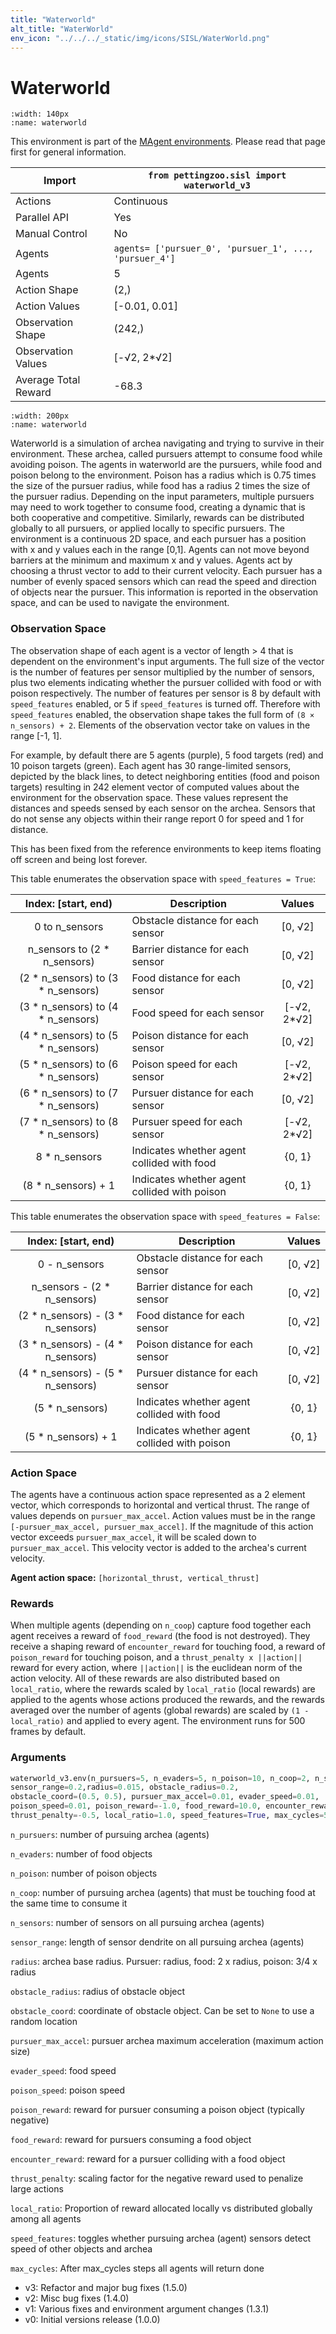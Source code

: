 ```yaml
---
title: "Waterworld"
alt_title: "WaterWorld"
env_icon: "../../../_static/img/icons/SISL/WaterWorld.png"
---
```


# Waterworld

```{figure} sisl_waterworld.gif 
:width: 140px
:name: waterworld
```

This environment is part of the <a href='..'>MAgent environments</a>. Please read that page first for general information.

| Import               | `from pettingzoo.sisl import waterworld_v3`            |
|----------------------|--------------------------------------------------------|
| Actions              | Continuous                                             |
| Parallel API         | Yes                                                    |
| Manual Control       | No                                                     |
| Agents               | `agents= ['pursuer_0', 'pursuer_1', ..., 'pursuer_4']` |
| Agents               | 5                                                      |
| Action Shape         | (2,)                                                   |
| Action Values        | [-0.01, 0.01]                                          |
| Observation Shape    | (242,)                                                 |
| Observation Values   | [-√2, 2*√2]                                            |
| Average Total Reward | -68.3                                                  |

```{figure} ../../_static/img/aec/sisl_waterworld_aec.svg
:width: 200px
:name: waterworld
```

Waterworld is a simulation of archea navigating and trying to survive in their environment. These archea, called pursuers attempt to consume food while avoiding poison. The agents in waterworld are the pursuers, while food and poison belong to the environment. Poison has a radius which is 0.75 times the size of the pursuer radius, while food has a radius 2 times the size of the pursuer radius. Depending on the input parameters, multiple pursuers may need to work together to consume food, creating a dynamic that is both cooperative and competitive. Similarly, rewards can be distributed globally to all pursuers, or applied locally to specific pursuers. The environment is a continuous 2D space, and each pursuer has a position with x and y values each in the range [0,1]. Agents can not move beyond barriers at the minimum and maximum x and y values. Agents act by choosing a thrust vector to add to their current velocity. Each pursuer has a number of evenly spaced sensors which can read the speed and direction of objects near the pursuer. This information is reported in the observation space, and can be used to navigate the environment.

### Observation Space

The observation shape of each agent is a vector of length > 4 that is dependent on the environment's input arguments. The full size of the vector is the number of features per sensor multiplied by the number of sensors, plus two elements indicating whether the pursuer collided with food or with poison respectively. The number of features per sensor is 8 by default with `speed_features` enabled, or 5 if `speed_features` is turned off. Therefore with `speed_features` enabled, the observation shape takes the full form of `(8 × n_sensors) + 2`. Elements of the observation vector take on values in the range [-1, 1].

For example, by default there are 5 agents (purple), 5 food targets (red) and 10 poison targets (green). Each agent has 30 range-limited sensors, depicted by the black lines, to detect neighboring entities (food and poison targets) resulting in 242 element vector of computed values about the environment for the observation space. These values represent the distances and speeds sensed by each sensor on the archea. Sensors that do not sense any objects within their range report 0 for speed and 1 for distance.

This has been fixed from the reference environments to keep items floating off screen and being lost forever.

This table enumerates the observation space with `speed_features = True`:

|        Index: [start, end)         | Description                                  |   Values    |
| :--------------------------------: | -------------------------------------------- | :---------: |
|           0 to n_sensors           | Obstacle distance for each sensor            |   [0, √2]   |
|    n_sensors to (2 * n_sensors)    | Barrier distance for each sensor             |   [0, √2]   |
| (2 * n_sensors) to (3 * n_sensors) | Food distance for each sensor                |   [0, √2]   |
| (3 * n_sensors) to (4 * n_sensors) | Food speed for each sensor                   | [-√2, 2*√2] |
| (4 * n_sensors) to (5 * n_sensors) | Poison distance for each sensor              |   [0, √2]   |
| (5 * n_sensors) to (6 * n_sensors) | Poison speed for each sensor                 | [-√2, 2*√2] |
| (6 * n_sensors) to (7 * n_sensors) | Pursuer distance for each sensor             |   [0, √2]   |
| (7 * n_sensors) to (8 * n_sensors) | Pursuer speed for each sensor                | [-√2, 2*√2] |
|           8 * n_sensors            | Indicates whether agent collided with food   |   {0, 1}    |
|        (8 * n_sensors) + 1         | Indicates whether agent collided with poison |   {0, 1}    |

This table enumerates the observation space with `speed_features = False`:

|        Index: [start, end)        | Description                                  | Values  |
| :-------------------------------: | -------------------------------------------- | :-----: |
|           0 - n_sensors           | Obstacle distance for each sensor            | [0, √2] |
|    n_sensors - (2 * n_sensors)    | Barrier distance for each sensor             | [0, √2] |
| (2 * n_sensors) - (3 * n_sensors) | Food distance for each sensor                | [0, √2] |
| (3 * n_sensors) - (4 * n_sensors) | Poison distance for each sensor              | [0, √2] |
| (4 * n_sensors) - (5 * n_sensors) | Pursuer distance for each sensor             | [0, √2] |
|          (5 * n_sensors)          | Indicates whether agent collided with food   | {0, 1}  |
|        (5 * n_sensors) + 1        | Indicates whether agent collided with poison | {0, 1}  |

### Action Space

The agents have a continuous action space represented as a 2 element vector, which corresponds to horizontal and vertical thrust. The range of values depends on `pursuer_max_accel`.  Action values must be in the range `[-pursuer_max_accel, pursuer_max_accel]`. If the magnitude of this action vector exceeds `pursuer_max_accel`, it will be scaled down to `pursuer_max_accel`. This velocity vector is added to the archea's current velocity.

**Agent action space:** `[horizontal_thrust, vertical_thrust]`

### Rewards

When multiple agents (depending on `n_coop`) capture food together each agent receives a reward of `food_reward` (the food is not destroyed). They receive a shaping reward of `encounter_reward` for touching food, a reward of `poison_reward` for touching poison, and a `thrust_penalty x ||action||` reward for every action, where `||action||` is the euclidean norm of the action velocity. All of these rewards are also distributed based on `local_ratio`, where the rewards scaled by `local_ratio` (local rewards) are applied to the agents whose actions produced the rewards, and the rewards averaged over the number of agents (global rewards) are scaled by `(1 - local_ratio)` and applied to every agent. The environment runs for 500 frames by default.

### Arguments

``` python
waterworld_v3.env(n_pursuers=5, n_evaders=5, n_poison=10, n_coop=2, n_sensors=20,
sensor_range=0.2,radius=0.015, obstacle_radius=0.2,
obstacle_coord=(0.5, 0.5), pursuer_max_accel=0.01, evader_speed=0.01,
poison_speed=0.01, poison_reward=-1.0, food_reward=10.0, encounter_reward=0.01,
thrust_penalty=-0.5, local_ratio=1.0, speed_features=True, max_cycles=500)
```

`n_pursuers`: number of pursuing archea (agents)

`n_evaders`: number of food objects

`n_poison`: number of poison objects

`n_coop`: number of pursuing archea (agents) that must be touching food at the same time to consume it

`n_sensors`: number of sensors on all pursuing archea (agents)

`sensor_range`: length of sensor dendrite on all pursuing archea (agents)

`radius`: archea base radius. Pursuer: radius, food: 2 x radius, poison: 3/4 x radius

`obstacle_radius`: radius of obstacle object

`obstacle_coord`: coordinate of obstacle object. Can be set to `None` to use a random location

`pursuer_max_accel`: pursuer archea maximum acceleration (maximum action size)

`evader_speed`: food speed

`poison_speed`: poison speed

`poison_reward`: reward for pursuer consuming a poison object (typically negative)

`food_reward`: reward for pursuers consuming a food object

`encounter_reward`: reward for a pursuer colliding with a food object

`thrust_penalty`: scaling factor for the negative reward used to penalize large actions

`local_ratio`: Proportion of reward allocated locally vs distributed globally among all agents

`speed_features`: toggles whether pursuing archea (agent) sensors detect speed of other objects and archea

`max_cycles`: After max_cycles steps all agents will return done


* v3: Refactor and major bug fixes (1.5.0)
* v2: Misc bug fixes (1.4.0)
* v1: Various fixes and environment argument changes (1.3.1)
* v0: Initial versions release (1.0.0)
